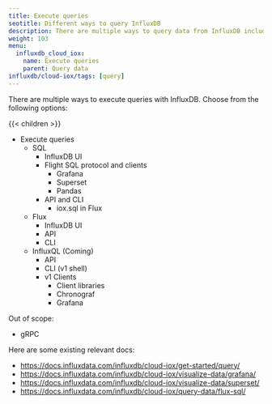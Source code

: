 ```yaml
---
title: Execute queries
seotitle: Different ways to query InfluxDB
description: There are multiple ways to query data from InfluxDB including the InfluxDB UI, CLI, and API.
weight: 103
menu:
  influxdb_cloud_iox:
    name: Execute queries
    parent: Query data
influxdb/cloud-iox/tags: [query]
---
```


There are multiple ways to execute queries with InfluxDB. Choose from the following options:

{{< children >}}

- Execute queries
  - SQL
    - InfluxDB UI
    - Flight SQL protocol and clients
      - Grafana
      - Superset
      - Pandas
    - API and CLI
      - iox.sql in Flux
  - Flux
    - InfluxDB UI
    - API
    - CLI
  - InfluxQL (Coming)
    - API
    - CLI (v1 shell)
    - v1 Clients
      - Client libraries
      - Chronograf
      - Grafana

Out of scope:
- gRPC

Here are some existing relevant docs:

- https://docs.influxdata.com/influxdb/cloud-iox/get-started/query/
- https://docs.influxdata.com/influxdb/cloud-iox/visualize-data/grafana/
- https://docs.influxdata.com/influxdb/cloud-iox/visualize-data/superset/
- https://docs.influxdata.com/influxdb/cloud-iox/query-data/flux-sql/